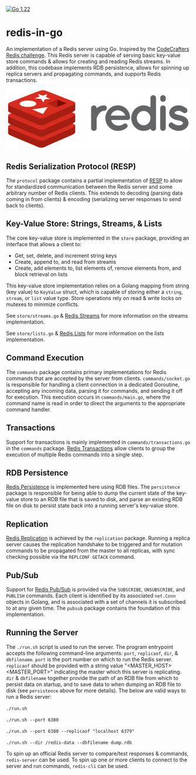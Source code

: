 [![Go 1.22](https://img.shields.io/badge/go-1.22-9cf.svg)](https://golang.org/dl/)

# redis-in-go

An implementation of a Redis server using Go. Inspired by the [CodeCrafters Redis challenge](https://app.codecrafters.io/courses/redis/overview). This Redis server is capable of serving basic key-value store commands & allows for creating and reading Redis streams. In addition, this codebase implements RDB persistence, allows for spinning up replica servers and propagating commands, and supports Redis transactions.

![Redis Logo](./docs/assets/redis-logo.png)

## Redis Serialization Protocol (RESP)

The `protocol` package contains a partial implementation of [RESP](https://redis.io/docs/latest/develop/reference/protocol-spec/) to allow for standardized communication between the Redis server and some arbitrary number of Redis clients. This extends to decoding (parsing data coming in from clients) & encoding (serializing server responses to send back to clients).

## Key-Value Store: Strings, Streams, & Lists

The core key-value store is implemented in the `store` package, providing an interface that allows a client to:
- Get, set, delete, and increment string keys
- Create, append to, and read from streams
- Create, add elements to, list elements of, remove elements from, and block retrieval on lists

This key-value store implementation relies on a Golang mapping from string (key value) to `KeyValue` struct, which is capable of storing either a `string`, `stream`, or `list` value type. Store operations rely on read & write locks on mutexes to minimize conflicts.

See `store/streams.go` & [Redis Streams](https://redis.io/docs/latest/develop/data-types/streams/) for more information on the streams implementation.

See `store/lists.go` & [Redis Lists](https://redis.io/docs/latest/develop/data-types/lists/) for more information on the lists implementation.

## Command Execution

The `commands` package contains primary implementations for Redis commands that are accepted by the server from clients. `commands/socket.go` is responsible for handling a client connection in a dedicated Goroutine, accepting any incoming data, parsing it for commands, and sending it off for execution. This execution occurs in `commands/main.go`, where the command name is read in order to direct the arguments to the appropriate command handler.

## Transactions

Support for transactions is mainly implemented in `commands/transactions.go` in the `commands` package. [Redis Transactions](https://redis.io/docs/latest/develop/interact/transactions/) allow clients to group the execution of multiple Redis commands into a single step.

## RDB Persistence

[Redis Persistence](https://redis.io/docs/latest/operate/oss_and_stack/management/persistence/) is implemented here using RDB files. The `persistence` package is responsible for being able to dump the current state of the key-value store to an RDB file that is saved to disk, and parse an existing RDB file on disk to persist state back into a running server's key-value store.

## Replication

[Redis Replication](https://redis.io/docs/latest/operate/oss_and_stack/management/replication/) is achieved by the `replication` package. Running a replica server causes the replication handshake to be triggered and for mutation commands to be propagated from the master to all replicas, with sync checking possible via the `REPLCONF GETACK` command.

## Pub/Sub

Support for [Redis Pub/Sub](https://redis.io/docs/latest/develop/pubsub/) is provided via the `SUBSCRIBE`, `UNSUBSCRIBE`, and `PUBLISH` commands. Each client is identified by its associated `net.Conn` objects in Golang, and is associated with a set of channels it is subscribed to at any given time. The `pubsub` package contains the foundation of this implementation.

## Running the Server

The `./run.sh` script is used to run the server. The program entrypoint accepts the following command-line arguments: `port`, `replicaof`, `dir`, & `dbfilename`. `port` is the port number on which to run the Redis server. `replicaof` should be provided with a string value "<MASTER_HOST> <MASTER_PORT>" indicating the master which this server is replicating. `dir` & `dbfilename` together provide the path of an RDB file from which to persist data on startup, and to save data to when dumping an RDB file to disk (see `persistence` above for more details). The below are valid ways to run a Redis server:

`./run.sh`

`./run.sh --port 6380`

`./run.sh --port 6380 --replicaof "localhost 6379"`

`./run.sh --dir /redis-data --dbfilename dump.rdb`

To spin up an official Redis server to compare/test responses & commands, `redis-server` can be used. To spin up one or more clients to connect to the server and run commands, `redis-cli` can be used.

